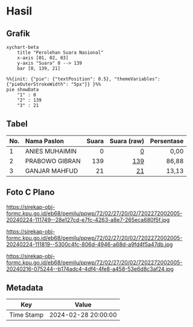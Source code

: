 # Hasil

## Grafik

```mermaid
xychart-beta
    title "Perolehan Suara Nasional"
    x-axis [01, 02, 03]
    y-axis "Suara" 0 --> 139
    bar [0, 139, 21]
```

```mermaid
%%{init: {"pie": {"textPosition": 0.5}, "themeVariables": {"pieOuterStrokeWidth": "5px"}} }%%
pie showData
    "1" : 0
    "2" : 139
    "3" : 21
```

## Tabel

| No. | Nama Paslon    | Suara | Suara (raw) | Persentase |
|:--- |:-------------- | -----:| -----------:| ----------:|
| 1   | ANIES MUHAIMIN | 0     | [0][p-1]    | 0,00       |
| 2   | PRABOWO GIBRAN | 139   | [139][p-2]  | 86,88      |
| 3   | GANJAR MAHFUD  | 21    | [21][p-3]   | 13,13      |


[p-1]: https://github.com/gigit-pemilu/pemilu-2024/blob/main/pilpres/hitung-suara/sub/72-sulawesi-tengah/sub/02-poso/sub/27-pamona-utara/sub/2002-sulewana/sub/005-tps/sub/paslon-1.txt
[p-2]: https://github.com/gigit-pemilu/pemilu-2024/blob/main/pilpres/hitung-suara/sub/72-sulawesi-tengah/sub/02-poso/sub/27-pamona-utara/sub/2002-sulewana/sub/005-tps/sub/paslon-2.txt
[p-3]: https://github.com/gigit-pemilu/pemilu-2024/blob/main/pilpres/hitung-suara/sub/72-sulawesi-tengah/sub/02-poso/sub/27-pamona-utara/sub/2002-sulewana/sub/005-tps/sub/paslon-3.txt

## Foto C Plano

https://sirekap-obj-formc.kpu.go.id/eb68/pemilu/ppwp/72/02/27/20/02/7202272002005-20240224-111749--28e127cd-e7fc-4263-a8e7-265eca680f5f.jpg

https://sirekap-obj-formc.kpu.go.id/eb68/pemilu/ppwp/72/02/27/20/02/7202272002005-20240224-111819--5300c4fc-806d-4946-a68d-a9fd4f5a47db.jpg

https://sirekap-obj-formc.kpu.go.id/eb68/pemilu/ppwp/72/02/27/20/02/7202272002005-20240216-075244--b174adc4-4df4-4fe8-a458-53e6d8c3af24.jpg


## Metadata

| Key        | Value               |
| ---------- | ------------------- |
| Time Stamp | 2024-02-28 20:00:00 |



